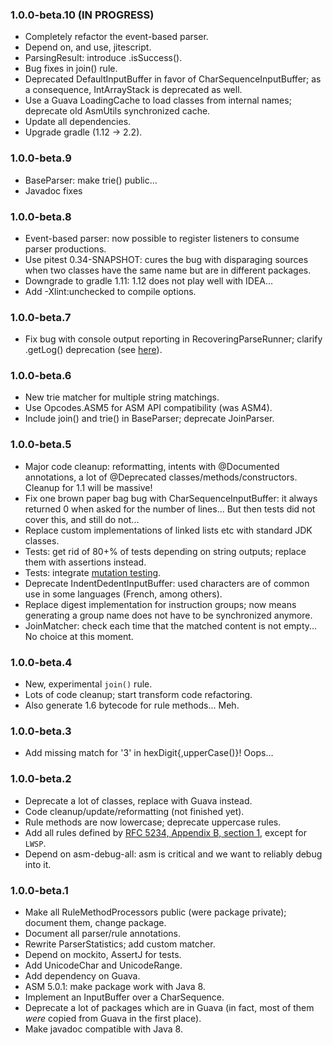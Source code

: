 ### 1.0.0-beta.10 (IN PROGRESS)

* Completely refactor the event-based parser.
* Depend on, and use, jitescript.
* ParsingResult: introduce .isSuccess().
* Bug fixes in join() rule.
* Deprecated DefaultInputBuffer in favor of CharSequenceInputBuffer; as a consequence, IntArrayStack
  is deprecated as well.
* Use a Guava LoadingCache to load classes from internal names; deprecate old AsmUtils synchronized
  cache.
* Update all dependencies.
* Upgrade gradle (1.12 -> 2.2).

### 1.0.0-beta.9

* BaseParser: make trie() public...
* Javadoc fixes

### 1.0.0-beta.8

* Event-based parser: now possible to register listeners to consume parser productions.
* Use pitest 0.34-SNAPSHOT: cures the bug with disparaging sources when two classes have the same
  name but are in different packages.
* Downgrade to gradle 1.11: 1.12 does not play well with IDEA...
* Add -Xlint:unchecked to compile options.

### 1.0.0-beta.7

* Fix bug with console output reporting in RecoveringParseRunner; clarify .getLog() deprecation (see
  [here](https://github.com/parboiled1/grappa/issues/2)).

### 1.0.0-beta.6

* New trie matcher for multiple string matchings.
* Use Opcodes.ASM5 for ASM API compatibility (was ASM4).
* Include join() and trie() in BaseParser; deprecate JoinParser.

### 1.0.0-beta.5

* Major code cleanup: reformatting, intents with @Documented annotations, a lot of @Deprecated
  classes/methods/constructors. Cleanup for 1.1 will be massive!
* Fix one brown paper bag bug with CharSequenceInputBuffer: it always returned 0 when asked for the
  number of lines... But then tests did not cover this, and still do not...
* Replace custom implementations of linked lists etc with standard JDK classes.
* Tests: get rid of 80+% of tests depending on string outputs; replace them with assertions instead.
* Tests: integrate [mutation testing](https://github.com/hcoles/pitest).
* Deprecate IndentDedentInputBuffer: used characters are of common use in some languages (French,
  among others).
* Replace digest implementation for instruction groups; now means generating a group name does not
  have to be synchronized anymore.
* JoinMatcher: check each time that the matched content is not empty... No choice at this moment.

### 1.0.0-beta.4

* New, experimental `join()` rule.
* Lots of code cleanup; start transform code refactoring.
* Also generate 1.6 bytecode for rule methods... Meh.

### 1.0.0-beta.3

* Add missing match for '3' in hexDigit{,upperCase()}! Oops...

### 1.0.0-beta.2

* Deprecate a lot of classes, replace with Guava instead.
* Code cleanup/update/reformatting (not finished yet).
* Rule methods are now lowercase; deprecate uppercase rules.
* Add all rules defined by
  [RFC 5234, Appendix B, section 1](https://tools.ietf.org/html/rfc5234#appendix-B.1), except for
  `LWSP`.
* Depend on asm-debug-all: asm is critical and we want to reliably debug into it.

### 1.0.0-beta.1

* Make all RuleMethodProcessors public (were package private); document them, change package.
* Document all parser/rule annotations.
* Rewrite ParserStatistics; add custom matcher.
* Depend on mockito, AssertJ for tests.
* Add UnicodeChar and UnicodeRange.
* Add dependency on Guava.
* ASM 5.0.1: make package work with Java 8.
* Implement an InputBuffer over a CharSequence.
* Deprecate a lot of packages which are in Guava (in fact, most of them _were_ copied from Guava in
  the first place).
* Make javadoc compatible with Java 8.

